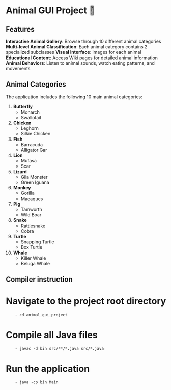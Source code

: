 # Animal GUI Project 🐾
## Features
 **Interactive Animal Gallery**: Browse through 10 different animal categories
 **Multi-level Animal Classification**: Each animal category contains 2 specialized subclasses
 **Visual Interface**: images for each animal
 **Educational Content**: Access Wiki pages for detailed animal information
 **Animal Behaviors**: Listen to animal sounds, watch eating patterns, and movements

##  Animal Categories

The application includes the following 10 main animal categories:

1. **Butterfly** 
    - Monarch
    - Swallotail
2. **Chicken** 
    - Leghorn
    - Silkie Chicken
3. **Fish** 
    - Barracuda
    - Alligator Gar
4. **Lion** 
    - Mufasa
    - Scar
5. **Lizard** 
    - Gila Monster
    - Green Iguana
6. **Monkey** 
    - Gorilla 
    - Macaques
7. **Pig** 
    - Tamworth
    - Wild Boar
8. **Snake** 
    - Rattlesnake
    - Cobra
9. **Turtle** 
    - Snapping Turtle
    - Box Turtle
10. **Whale** 
    - Killer Whale
    - Beluga Whale

## Compiler instruction
# Navigate to the project root directory
        - cd animal_gui_project

# Compile all Java files
        - javac -d bin src/**/*.java src/*.java

# Run the application
        - java -cp bin Main
